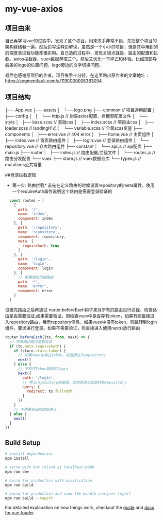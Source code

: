 # my-vue-axios

## 项目由来
自己再学习vue的过程中，发现了这个项目，用来练手非常不错，先把整个项目的架构脉络看一遍，然后边写注释边解读，虽然是一个小小的项目，但是其中用到的前端登录拦截功能却很实用。自己造的过程中，发现关键点就是，路由的配置和拦截，axios拦截器，vuex数据存取三个。然后又优化一下样式和体验。比如顶部导航条的logo的位置问题，logo旁边的文字切换问题。

最后也感谢原项目的作者，项目练手十分好，在这里贴出原作者的文章地址： https://segmentfault.com/a/1190000008383094

## 项目结构
├── App.vue
├── assets
│   └── logo.png
├── common  // 项目通用配置
│   ├── config
│   │   └── http.js // 封装axios配置，拦截器配置文件
│   └── style
│       ├── base.scss  // 基础css
│       ├── index.scss // 项目主css
│       ├── loader.scss // laoding样式
│       └── variable.scss // 全局scss变量
├── components
│   ├── error.vue  // 404 error
│   ├── home.vue  // 主页组件
│   ├── index.vue // 首页路由组件
│   ├── login.vue // 登录路由组件
│   └── repository.vue // 仓库路由组件
├── constant
│   └── api.js   // api配置
├── main.js
├── router
│   ├── index.js  // 路由配置,拦截文件
│   └── routes.js // 路由分发配置
└── vuex
    ├── store.js  // vuex数据仓库
    └── types.js // mutations公共常量

##登录拦截逻辑

* 第一步: 路由拦截*
首先在定义路由的时候设置repository的meta属性，使用一个requireAuth属性说明这个路由是需要登录验证的

``` javascript
  const routes = [
    {
      path: '/',
      name: 'index',
      component: index
    }, {
      path: '/repository',
      name: 'repository',
      component: repository,
      meta: {
        requireAuth: true
      }
    }, {
      path: '/login',
      name: 'login',
      component: login
    }, {
      // 配置错误页面路由
      path: '*',
      name: 'error',
      component: error
    }
  ]
```

设置完路由之后再通过 router.beforeEach钩子来对所有的路由进行拦截，检查路由是否需要验证,如果需要验证，则检查vuex中是否存有token，如果有则直接进入repository路由，展示repository信息，如果vuex中没有token，则跳转到login组件，要求进行登录。如果不需要验证，则直接进入使用next()放行路由

``` javascript
router.beforeEach((to, from, next) => {
  // 判断路由是否需要验证
  if (to.meta.requireAuth) {
    if (store.state.token) {
      // 如果vuex中存在token，则直接进入repository
      next()
    } else {
      // 不存在Token跳转到login
      next({
        path: '/login',
        // 带上repository的路径，成功登录之后就转到repository
        query: {
          redirect: to.fullPath
        }
      })
    }
    // 不需要验证就直接进入
  } else {
    next()
  }
})
```



## Build Setup

``` bash
# install dependencies
npm install

# serve with hot reload at localhost:8080
npm run dev

# build for production with minification
npm run build

# build for production and view the bundle analyzer report
npm run build --report
```

For detailed explanation on how things work, checkout the [guide](http://vuejs-templates.github.io/webpack/) and [docs for vue-loader](http://vuejs.github.io/vue-loader).
